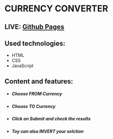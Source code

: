 # CURRENCY CONVERTER

## LIVE: [Github Pages](https://oskarwoj.github.io/currencyConverter/)

## Used technologies:

- HTML
- CSS
- JavaScript

## Content and features:

- ##### Choose FROM Currency

- ##### Choose TO Currency

- ##### Click on Submit and check the results

- ##### Toy can also INVERT your selction
